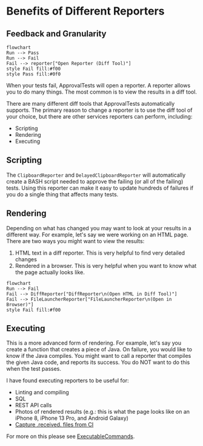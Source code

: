 <a id="top"></a>
# Benefits of Different Reporters

## Feedback and Granularity
```mermaid
flowchart
Run --> Pass
Run --> Fail
Fail --> reporter["Open Reporter (Diff Tool)"]
style Fail fill:#f00
style Pass fill:#0f0
```

When your tests fail, ApprovalTests will open a reporter.
A reporter allows you to do many things.
The most common is to view the results in a diff tool.

There are many different diff tools that ApprovalTests automatically supports.
The primary reason to change a reporter is to use the diff tool of your choice, 
but there are other services reporters can perform, including: 
* Scripting
* Rendering
* Executing

## Scripting
The `ClipboardReporter` and `DelayedClipboardReporter` will automatically create a BASH script needed to approve the failing (or all of the failing) tests.
Using this reporter can make it easy to update hundreds of failures if you do a single thing that affects many tests.

## Rendering
Depending on what has changed you may want to look at your results in a different way.
For example, let's say we were working on an HTML page.
There are two ways you might want to view the results:
1. HTML text in a diff reporter. 
This is very helpful to find very detailed changes
2. Rendered in a browser.
This is very helpful when you want to know what the page actually looks like.

```mermaid
flowchart
Run --> Fail
Fail --> DiffReporter["DiffReporter\n(Open HTML in Diff Tool)"]
Fail --> FileLauncherReporter["FileLauncherReporter\n(Open in Browser)"]
style Fail fill:#f00
```

## Executing
This is a more advanced form of rendering.
For example, let's say you create a function that creates a piece of Java.
On failure, you would like to know if the Java compiles.
You might want to call a reporter that compiles the given Java code, and reports its success.
You do NOT want to do this when the test passes.

I have found executing reporters to be useful for:
* Linting and compiling
* SQL
* REST API calls
* Photos of rendered results (e.g.: this is what the page looks like on an iPhone 8, iPhone 13 Pro, and Android Galaxy)
* [Capture .received. files from CI](how_to/CaptureFilesFromCI.md)

For more on this please see [ExecutableCommands](../how_to/PatternsForTestingDataAccessAndRendering.md#the-executablecommand-interface).
